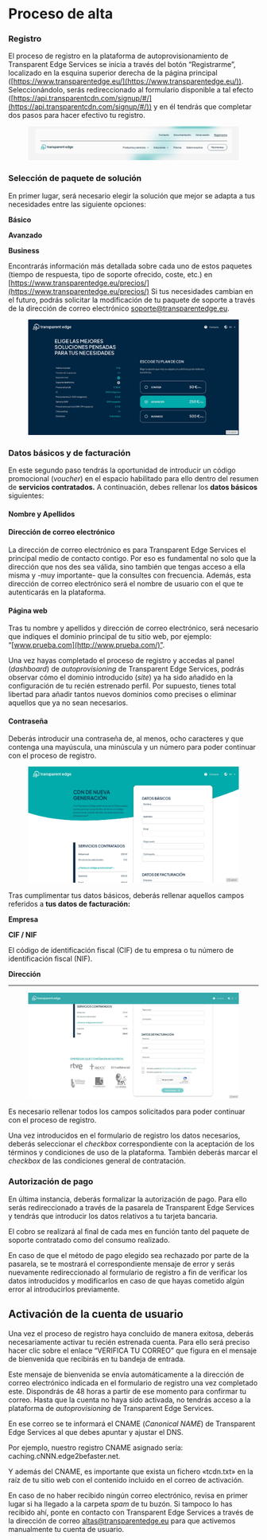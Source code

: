 # Proceso de alta

### Registro

El proceso de registro en la plataforma de autoprovisionamiento de Transparent Edge Services se inicia a través del botón “Registrarme”, localizado en la esquina superior derecha de la página principal ([https://www.transparentedge.eu/](https://www.transparentedge.eu/)). Seleccionándolo, serás redireccionado al formulario disponible a tal efecto ([https://api.transparentcdn.com/signup/#/](https://api.transparentcdn.com/signup/#/)) y en él tendrás que completar dos pasos para hacer efectivo tu registro.

<figure><img src=".gitbook/assets/alta-1.jpg" alt=""><figcaption></figcaption></figure>

### Selección de paquete de solución

En primer lugar, será necesario elegir la solución que mejor se adapta a tus necesidades entre las siguiente opciones:

**Básico**

**Avanzado**

**Business**

Encontrarás información más detallada sobre cada uno de estos paquetes (tiempo de respuesta, tipo de soporte ofrecido, coste, etc.) en [https://www.transparentedge.eu/precios/](https://www.transparentedge.eu/precios/) Si tus necesidades cambian en el futuro, podrás solicitar la modificación de tu paquete de soporte a través de la dirección de correo electrónico [soporte@transparentedge.eu](mailto:soporte@transparentedge.eu).

<figure><img src=".gitbook/assets/alta-2.jpg" alt=""><figcaption></figcaption></figure>

### Datos básicos y de facturación

En este segundo paso tendrás la oportunidad de introducir un código promocional (_voucher_) en el espacio habilitado para ello dentro del resumen de **servicios contratados.** A continuación, debes rellenar los **datos básicos** siguientes:

#### Nombre y Apellidos

#### Dirección de correo electrónico

La dirección de correo electrónico es para Transparent Edge Services el principal medio de contacto contigo. Por eso es fundamental no solo que la dirección que nos des sea válida, sino también que tengas acceso a ella misma y -muy importante- que la consultes con frecuencia. Además, esta dirección de correo electrónico será el nombre de usuario con el que te autenticarás en la plataforma.

#### Página web

Tras tu nombre y apellidos y dirección de correo electrónico, será necesario que indiques el dominio principal de tu sitio web, por ejemplo: “[www.prueba.com](http://www.prueba.com/)”.

Una vez hayas completado el proceso de registro y accedas al panel (_dashboard_) de _autoprovisioning_ de Transparent Edge Services, podrás observar cómo el dominio introducido (_site_) ya ha sido añadido en la configuración de tu recién estrenado perfil. Por supuesto, tienes total libertad para añadir tantos nuevos dominios como precises o eliminar aquellos que ya no sean necesarios.

#### Contraseña

Deberás introducir una contraseña de, al menos, ocho caracteres y que contenga una mayúscula, una minúscula y un número para poder continuar con el proceso de registro.

<figure><img src=".gitbook/assets/image (1).png" alt=""><figcaption></figcaption></figure>

Tras cumplimentar tus datos básicos, deberás rellenar aquellos campos referidos a **tus datos de facturación:**

**Empresa**

**CIF / NIF**

El código de identificación fiscal (CIF) de tu empresa o tu número de identificación fiscal (NIF).

**Dirección**

****

<figure><img src=".gitbook/assets/altas-3.jpg" alt=""><figcaption></figcaption></figure>

Es necesario rellenar todos los campos solicitados para poder continuar con el proceso de registro.

Una vez introducidos en el formulario de registro los datos necesarios, deberás seleccionar el _checkbox_ correspondiente con la aceptación de los términos y condiciones de uso de la plataforma. También deberás marcar el _checkbox_ de las condiciones general de contratación.

### Autorización de pago

En última instancia, deberás formalizar la autorización de pago. Para ello serás redireccionado a través de la pasarela de Transparent Edge Services y tendrás que introducir los datos relativos a tu tarjeta bancaria.

El cobro se realizará al final de cada mes en función tanto del paquete de soporte contratado como del consumo realizado.

En caso de que el método de pago elegido sea rechazado por parte de la pasarela, se te mostrará el correspondiente mensaje de error y serás nuevamente redireccionado al formulario de registro a fin de verificar los datos introducidos y modificarlos en caso de que hayas cometido algún error al introducirlos previamente.

## Activación de la cuenta de usuario

Una vez el proceso de registro haya concluido de manera exitosa, deberás necesariamente activar tu recién estrenada cuenta. Para ello será preciso hacer clic sobre el enlace “VERIFICA TU CORREO” que figura en el mensaje de bienvenida que recibirás en tu bandeja de entrada.

Este mensaje de bienvenida se envía automáticamente a la dirección de correo electrónico indicada en el formulario de registro una vez completado este. Dispondrás de 48 horas a partir de ese momento para confirmar tu correo. Hasta que la cuenta no haya sido activada, no tendrás acceso a la plataforma de _autoprovisioning_ de Transparent Edge Services.

En ese correo se te informará el CNAME (_Canonical NAME_) de Transparent Edge Services al que debes apuntar y ajustar el DNS.

Por ejemplo, nuestro registro CNAME asignado sería: caching.cNNN.edge2befaster.net.

Y además del CNAME, es importante que exista un fichero «tcdn.txt» en la raíz de tu sitio web con el contenido incluido en el correo de activación.&#x20;

En caso de no haber recibido ningún correo electrónico, revisa en primer lugar si ha llegado a la carpeta _spam_ de tu buzón. Si tampoco lo has recibido ahí, ponte en contacto con Transparent Edge Services a través de la dirección de correo altas@transparentedge.eu para que activemos manualmente tu cuenta de usuario.
